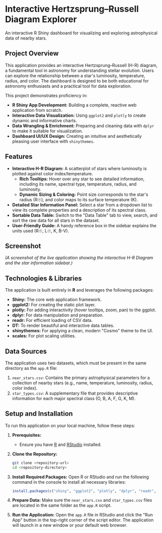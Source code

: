 


# Interactive Hertzsprung–Russell Diagram Explorer

An interactive R Shiny dashboard for visualizing and exploring astrophysical data of nearby stars.


## Project Overview

This application provides an interactive Hertzsprung–Russell (H-R) diagram, a fundamental tool in astronomy for understanding stellar evolution. Users can explore the relationship between a star's luminosity, temperature, radius, and color. The dashboard is designed to be both educational for astronomy enthusiasts and a practical tool for data exploration.

This project demonstrates proficiency in:
*   **R Shiny App Development:** Building a complete, reactive web application from scratch.
*   **Interactive Data Visualization:** Using `ggplot2` and `plotly` to create dynamic and informative charts.
*   **Data Wrangling & Enrichment:** Preparing and cleaning data with `dplyr` to make it suitable for visualization.
*   **Dashboard UI/UX Design:** Creating an intuitive and aesthetically pleasing user interface with `shinythemes`.

## Features

*   **Interactive H-R Diagram:** A scatterplot of stars where luminosity is plotted against color index/temperature.
    *   **Rich Tooltips:** Hover over any star to see detailed information, including its name, spectral type, temperature, radius, and luminosity.
    *   **Dynamic Sizing & Coloring:** Point size corresponds to the star's radius (R☉), and color maps to its surface temperature (K).
*   **Detailed Star Information Panel:** Select a star from a dropdown list to view its complete properties and a description of its spectral class.
*   **Sortable Data Table:** Switch to the "Data Table" tab to view, search, and sort the raw data for all stars in the dataset.
*   **User-Friendly Guide:** A handy reference box in the sidebar explains the units used (R☉, L☉, K, B-V).

## Screenshot


*(A screenshot of the live application showing the interactive H-R Diagram and the star information sidebar.)*

## Technologies & Libraries

The application is built entirely in **R** and leverages the following packages:

*   **Shiny:** The core web application framework.
*   **ggplot2:** For creating the static plot layer.
*   **plotly:** For adding interactivity (hover tooltips, zoom, pan) to the ggplot.
*   **dplyr:** For data manipulation and preparation.
*   **readr:** For efficient loading of CSV data.
*   **DT:** To render beautiful and interactive data tables.
*   **shinythemes:** For applying a clean, modern "Cosmo" theme to the UI.
*   **scales:** For plot scaling utilities.

## Data Sources

The application uses two datasets, which must be present in the same directory as the `app.R` file:

1.  `near_stars.csv`: Contains the primary astrophysical parameters for a collection of nearby stars (e.g., name, temperature, luminosity, radius, color index).
2.  `star_types.csv`: A supplementary file that provides descriptive information for each major spectral class (O, B, A, F, G, K, M).

## Setup and Installation

To run this application on your local machine, follow these steps:

1.  **Prerequisites:**
    *   Ensure you have [R](https://cran.r-project.org/) and [RStudio](https://posit.co/download/rstudio-desktop/) installed.

2.  **Clone the Repository:**
    ```bash
    git clone <repository-url>
    cd <repository-directory>
    ```

3.  **Install Required Packages:**
    Open R or RStudio and run the following command in the console to install all necessary libraries:
    ```r
    install.packages(c("shiny", "ggplot2", "plotly", "dplyr", "readr", "DT", "shinythemes", "scales"))
    ```

4.  **Prepare Data:**
    Make sure the `near_stars.csv` and `star_types.csv` files are located in the same folder as the `app.R` script.

5.  **Run the Application:**
    Open the `app.R` file in RStudio and click the "Run App" button in the top-right corner of the script editor. The application will launch in a new window or your default web browser.
